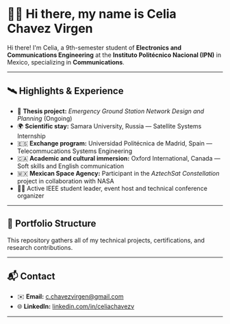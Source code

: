 # 👩‍🚀 Hi there, my name is Celia Chavez Virgen

Hi there! I'm Celia, a 9th-semester student of **Electronics and Communications Engineering** at the **Instituto Politécnico Nacional (IPN)** in Mexico, specializing in **Communications**.

---

## 🛰️ Highlights & Experience

- 📡 **Thesis project:** *Emergency Ground Station Network Design and Planning* (Ongoing)
- 🌍 **Scientific stay:** Samara University, Russia — Satellite Systems Internship
- 🇪🇸 **Exchange program:** Universidad Politécnica de Madrid, Spain — Telecommucations Systems Engineering
- 🇨🇦 **Academic and cultural immersion:** Oxford International, Canada — Soft skills and English communication
- 🇲🇽 **Mexican Space Agency:** Participant in the *AztechSat Constellation* project in collaboration with NASA
- 👩‍🏫 Active IEEE student leader, event host and technical conference organizer

---

## 🔧 Portfolio Structure

This repository gathers all of my technical projects, certifications, and research contributions.

---

## 📬 Contact

- ✉️ **Email:** c.chavezvirgen@gmail.com  
- 🌐 **LinkedIn:** [linkedin.com/in/celiachavezv](https://www.linkedin.com/)

---


